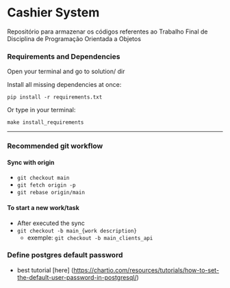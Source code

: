 # Cashier System
Repositório para armazenar os códigos referentes ao Trabalho Final de Disciplina de Programação Orientada a Objetos

### Requirements and Dependencies

Open your terminal and go to solution/ dir

Install all missing dependencies at once:

`pip install -r requirements.txt`

Or type in your terminal:

`make install_requirements`

---

### Recommended git workflow

#### Sync with origin
- `git checkout main`
- `git fetch origin -p`
- `git rebase origin/main`

#### To start a new work/task
- After executed the sync
- `git checkout -b main_{work description}`
	- exemple: `git checkout -b main_clients_api`

### Define postgres default password

- best tutorial [here] (https://chartio.com/resources/tutorials/how-to-set-the-default-user-password-in-postgresql/)